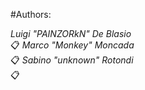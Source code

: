 #Authors: 

*Luigi "PAINZORkN" De Blasio* <br>📋
*Marco "Monkey" Moncada* <br>📋 
*Sabino "unknown" Rotondi* <br> 📋
